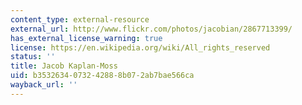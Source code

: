```yaml
---
content_type: external-resource
external_url: http://www.flickr.com/photos/jacobian/2867713399/
has_external_license_warning: true
license: https://en.wikipedia.org/wiki/All_rights_reserved
status: ''
title: Jacob Kaplan-Moss
uid: b3532634-0732-4288-8b07-2ab7bae566ca
wayback_url: ''
---
```

